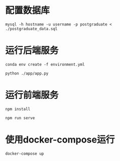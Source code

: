 # 配置数据库
```shell
mysql -h hostname -u username -p postgraduate < ./postgraduate_data.sql
```

# 运行后端服务
```shell
conda env create -f environment.yml

python ./app/app.py
```

# 运行前端服务
```shell
npm install

npm run serve
```

# 使用docker-compose运行
```shell
docker-compose up
```




